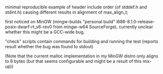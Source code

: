 minimal reproducible example of header include order (of stddef.h and stdint.h) causing different results in alignment of max_align_t;

first noticed on MinGW (mingw-builds "personal build" i686-8.1.0-release-posix-dwarf-rt_v6-rev0 from mingw-w64 SourceForge), currently unclear whether this might be a GCC-wide bug.

"check" scripts contain commands for building and running the test (reports result whether the bug was found to stdout)

(Note that the current malloc implementation in my MinGW distro only aligns to 8 bytes (but that seems configurable and might be a result of this mix-up))